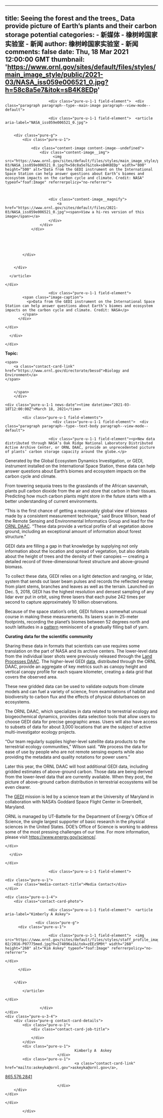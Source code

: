 
---
title: Seeing the forest and the trees_ Data provide picture of Earth’s plants and their carbon storage potential
categories: 
    - 新媒体
    - 橡树岭国家实验室 - 新闻
author: 橡树岭国家实验室 - 新闻
comments: false
date: Thu, 18 Mar 2021 12:00:00 GMT
thumbnail: 'https://www.ornl.gov/sites/default/files/styles/main_image_style/public/2021-03/NASA_iss059e006521_0.jpg?h=58c8a5e7&itok=sB4K8EDp'
---

<div>   
<div class="node__content">

                                    

  <div class="pure-g field-wrapper">
    <div class="field-container">

                        <div class="pure-u-1-1 field-element">  <div class="paragraph paragraph--type--main-image paragraph--view-mode--default">
          

  <div class="pure-g field-wrapper">
    <div class="field-container">

                        <div class="pure-u-1-1 field-element">  <article aria-label="NASA_iss059e006521_0.jpg">
    
        
        <div class="pure-g">
            <div class="pure-u-1">

                <div class="content-image content-image--undefined">
                    <div class="content-image__img">
                          <img src="https://www.ornl.gov/sites/default/files/styles/main_image_style/public/2021-03/NASA_iss059e006521_0.jpg?h=58c8a5e7&itok=sB4K8EDp" width="800" height="500" alt="Data from the GEDI instrument on the International Space Station can help answer questions about Earth’s biomes and ecosystem impacts on the carbon cycle and climate. Credit: NASA" typeof="foaf:Image" referrerpolicy="no-referrer">



                        <div class="content-image__magnify">
                            <a href="https://www.ornl.gov/sites/default/files/2021-03/NASA_iss059e006521_0.jpg"><span>View a hi-res version of this image</span></a>
                        </div>
                    </div>
                </div>



                

            </div>

            
        </div>

      </article>

</div>
                
    </div>
  </div>



  <div class="pure-g field-wrapper">
    <div class="field-container">

                        <div class="pure-u-1-1 field-element">
            <span class="image-caption">
              <p>Data from the GEDI instrument on the International Space Station can help answer questions about Earth’s biomes and ecosystem impacts on the carbon cycle and climate. Credit: NASA</p>
            </span>
          </div>
                
    </div>
  </div>


      </div>
</div>
                
    </div>
  </div>

<div class="field-container">
  <div class="section-topic">
              <span><strong>Topic:</strong></span>
                    <span class="topic">
                      
    <span>
        <a class="contact-card-link" href="https://www.ornl.gov/directorate/bessd">Biology and Environment</a>
    </span>

          
        </span>
        </div>
</div>




    <div class="pure-u-1-1 news-date"><time datetime="2021-03-18T12:00:00Z">March 18, 2021</time>
</div>



  <div class="pure-g field-wrapper">
    <div class="field-container">

            <div class="pure-u-1 field-elements">
                          <div class="pure-u-1-1 field-element">  <div class="paragraph paragraph--type--text-body paragraph--view-mode--default">
          

  <div class="pure-g field-wrapper">
    <div class="field-container">

                        <div class="pure-u-1-1 field-element"><p>New data distributed through NASA’s Oak Ridge National Laboratory Distributed Active Archive Center, or ORNL DAAC, provide an unprecedented picture of plants’ carbon storage capacity around the globe.</p>

<p>Generated by the Global Ecosystem Dynamics Investigation, or GEDI, instrument installed on the International Space Station, these data can help answer questions about Earth’s biomes and ecosystem impacts on the carbon cycle and climate.</p>

<p>From towering sequoia trees to the grasslands of the African savannah, plants pull carbon dioxide from the air and store that carbon in their tissues. Predicting how much carbon plants might store in the future starts with a better understanding of current environments.</p>

<p><span><span><span>“This is the first chance of getting a reasonably global view of biomass made by a consistent measurement technique,” said Bruce Wilson, head of the Remote Sensing and Environmental Informatics Group and lead for the <a href="https://daac.ornl.gov/">ORNL DAAC</a>. “These data provide a vertical profile of all vegetation above ground, including an exceptional amount of information about forest structure.”</span></span></span></p>

<p><span><span><span>GEDI data are filling a gap in that knowledge by supplying not only information about the location and spread of vegetation, but also details about the height of trees and the density of their canopies — creating a detailed record of three-dimensional forest structure and above-ground biomass.</span></span></span></p>

<p><span><span><span>To collect these data, GEDI relies on a light detection and ranging, or lidar, system that sends out laser beam pulses and records the reflected energy from plant stems, branches and leaves as well as the terrain. Launched on Dec. 5, 2018, GEDI has the highest resolution and densest sampling of any lidar ever put in orbit, using three lasers that each pulse 242 times per second to capture approximately 10 billion observations. </span></span></span></p>

<p><span><span><span>Because of the space station’s orbit, GEDI follows a somewhat unusual course in making these measurements. Its lasers scan in 25-meter footprints, recording the planet’s biomes between 52 degrees north and south latitudes in a <a href="https://youtu.be/wxgrxvAKpTo">pattern</a> reminiscent of a gradually filling ball of yarn. </span></span></span></p>

<p><span><span><span><strong>Curating data for the scientific community</strong></span></span></span></p>

<p><span><span><span>Sharing these data in formats that scientists can use requires some translation on the part of NASA and its archive centers. The lower-level data from the individual laser shots were previously released through the <a href="https://lpdaac.usgs.gov/data/get-started-data/collection-overview/missions/gedi-overview/">Land Processes DAAC</a>. The higher-level GEDI <a href="https://doi.org/10.3334/ORNLDAAC/1865">data</a>, distributed through the ORNL DAAC, provide an aggregate of key metrics such as canopy height and vertical canopy profile for each square kilometer, creating a data grid that covers the observed area. </span></span></span></p>

<p><span><span><span>These new gridded data can be used to validate outputs from climate models and can fuel a variety of science, from examinations of habitat and biodiversity to carbon flux and the effects of physical disturbances on ecosystems.  </span></span></span></p>

<p><span><span><span>The ORNL DAAC, which specializes in data <span><span>related to terrestrial ecology and biogeochemical dynamics, provides data selection tools that allow users to choose GEDI data for precise geographic areas. Users will also have access to subsets of data for about 3,000 locations that are the subject of active multi-investigator ecology projects.</span></span></span></span></span></p>

<p><span><span><span>“Our team regularly supplies higher-level satellite data products to the terrestrial ecology communities,” Wilson said. “We process the data for ease of use by people who are not remote sensing experts while also providing the metadata and quality notations for power users.”  </span></span></span></p>

<p><span><span><span><span><span>Later this year, the ORNL DAAC will host additional GEDI data, including gridded estimates of above-ground carbon. Those data are being derived from the lower-level data that are currently available. When they post, the picture of above-ground carbon distribution in terrestrial ecosystems will be even clearer. </span></span></span></span></span></p>

<p><span><span><span><span><span>The </span></span><a href="https://earthdata.nasa.gov/learn/articles/first-gedi-data-available"><span>GEDI</span></a><span><span> mission is led by a science team at the University of Maryland in collaboration with NASA’s Goddard Space Flight Center in Greenbelt, Maryland.</span></span></span></span></span></p>

<p><span><span><span>ORNL is managed by UT-Battelle for the Department of Energy's Office of Science, the single largest supporter of basic research in the physical sciences in the United States. DOE’s Office of Science is working to address some of the most pressing challenges of our time. For more information, please visit </span></span></span><span><span><span><span><span><span><a href="https://www.energy.gov/science/">https://www.energy.gov/science/</a>.</span></span></span></span></span></span></p></div>
                
    </div>
  </div>


      </div>
</div>
                      </div>
      
    </div>
  </div>



  <div class="pure-g field-wrapper">
    <div class="field-container">

                        <div class="pure-u-1-1 field-element">


<article role="article" about="/staff-profile/kimberly-askey" class="pure-g contact-card node node--type-staff-profile node--view-mode-contact-card">

    <div class="pure-u-1">
        <div class="media-contact-title">Media Contact</div>
    </div>

    <div class="pure-u-1-4">
        <div class="contact-card-photo">
                            

  <div class="pure-g field-wrapper">
    <div class="field-container">

                        <div class="pure-u-1-1 field-element">  <article aria-label="Kimberly A Askey">
    
                  <div class="pure-g">
          <div class="pure-u-1">
            

  <div class="pure-g field-wrapper">
    <div class="field-container">

                        <div class="pure-u-1-1 field-element">  <img src="https://www.ornl.gov/sites/default/files/styles/staff_profile_image_style/public/2019-02/2016-P07775med.jpg?h=274096a1&itok=zEEz5M9t" width="260" height="260" alt="Kim Askey" typeof="foaf:Image" referrerpolicy="no-referrer">


</div>
                
    </div>
  </div>


          </div>

          
        </div>

            </article>

</div>
                
    </div>
  </div>


                    </div>
    </div>
    <div class="pure-u-3-4">
        <div class="pure-g contact-card-details">
            <div class="pure-u-1">
                <div class="contact-card-job-title">
                    
                </div>
            </div>
            <div class="pure-u-1">
                                    Kimberly A  Askey
                            </div>
            <div class="pure-u-1">
                                    <a class="contact-card-link" href="mailto:askeyka@ornl.gov">askeyka@ornl.gov</a>, 

  
  <a class="contact-card-link" href="tel:8655762841">865.576.2841</a>



                            </div>
        </div>
    </div>

</article>
</div>
                
    </div>
  </div>


                        
            </div>

  
</div>
            
